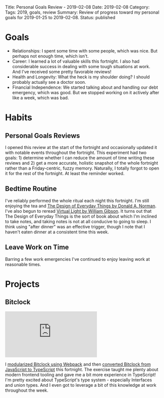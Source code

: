 Title: Personal Goals Review - 2019-02-08
Date: 2019-02-08
Category: 
Tags: 2019, goals, review
Summary: Review of progress toward my personal goals for 2019-01-25 to 2019-02-08.
Status: published 


# Goals
* Relationships: I spent some time with some people, which was nice. But perhaps not enough time, which isn't.
* Career: I learned a lot of valuable skills this fortnight. I also had considerable success in dealing with some tough situations at work. And I've received some pretty favorable reviews!
* Health and Longevity: What the heck is my shoulder doing? I should probably actually see a doctor soon.
* Financial Independence: We started talking about and handling our debt emergency, which was good. But we stopped working on it actively after like a week, which was bad.

# Habits
## Personal Goals Reviews
I opened this review at the start of the fortnight and occasionally updated it with notable events throughout the fortnight. This experiment had two goals: 1) determine whether I can reduce the amount of time writing these reviews and 2) get a more accurate, holistic snapshot of the whole fortnight rather than a Friday-centric, fuzzy memory. Naturally, I totally forgot to open it for the rest of the fortnight. At least the reminder worked.

## Bedtime Routine
I've reliably performed the whole ritual each night this fortnight. I'm still enjoying the tea and [The Design of Everyday Things by Donald A. Norman](https://en.wikipedia.org/wiki/The_Design_of_Everyday_Things). I've also begun to reread [Virtual Light by William Gibson](https://en.wikipedia.org/wiki/Virtual_Light). It turns out that The Design of Everyday Things is the sort of book about which I'm inclined to take notes, and taking notes is not at all conducive to going to sleep. I think using "after dinner" was an effective trigger, though I note that I haven't eaten dinner at a consistent time this week.

## Leave Work on Time
Barring a few work emergencies I've continued to enjoy leaving work at reasonable times.

# Projects

## Bitclock
<iframe src="https://lucidmachine.github.io/bitclock/" style="border: none; height: 150px"></iframe>

I [modularized Bitclock using Webpack]({filename}/blog/modularize-your-javascript-with-es6-modules-and-webpack.md) and then [converted Bitclock from JavaScript to TypeScript]({filename}/blog/converting-to-typescript-toolchain.md) this fortnight. The exercise taught me plenty about modern frontend tooling and gave me a bit more experience in TypeScript! I'm pretty excited about TypeScript's type system - especially Interfaces and union types. And I even got to leverage a bit of this knowledge at work throughout the week.


